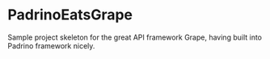 PadrinoEatsGrape
================

Sample project skeleton for the great API framework Grape, having built into Padrino framework nicely.